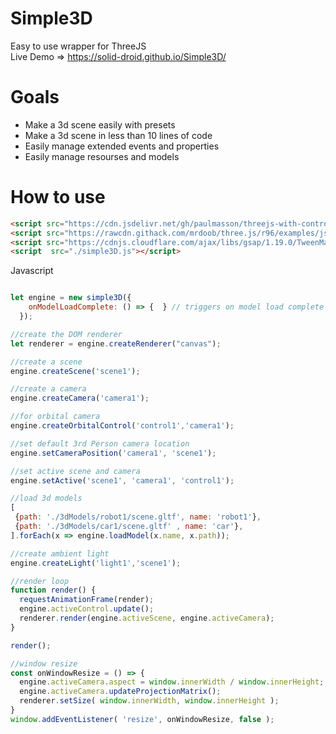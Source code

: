 # Simple3D
 Easy to use wrapper for ThreeJS  
 Live Demo => https://solid-droid.github.io/Simple3D/  


# Goals
* Make a 3d scene easily with presets
* Make a 3d scene in less than 10 lines of code
* Easily manage extended events and properties
* Easily manage resourses and models

# How to use
```html
<script src="https://cdn.jsdelivr.net/gh/paulmasson/threejs-with-controls@r121/build/three.min.js"></script>
<script src="https://rawcdn.githack.com/mrdoob/three.js/r96/examples/js/loaders/GLTFLoader.js"></script>
<script src="https://cdnjs.cloudflare.com/ajax/libs/gsap/1.19.0/TweenMax.min.js"></script>
<script  src="./simple3D.js"></script>
```
  
Javascript

```javascript

let engine = new simple3D({
    onModelLoadComplete: () => {  } // triggers on model load complete
  });

//create the DOM renderer
let renderer = engine.createRenderer("canvas");  

//create a scene
engine.createScene('scene1');

//create a camera
engine.createCamera('camera1');

//for orbital camera
engine.createOrbitalControl('control1','camera1');

//set default 3rd Person camera location
engine.setCameraPosition('camera1', 'scene1');

//set active scene and camera
engine.setActive('scene1', 'camera1', 'control1');

//load 3d models
[
 {path: './3dModels/robot1/scene.gltf', name: 'robot1'},
 {path: './3dModels/car1/scene.gltf' , name: 'car'},
].forEach(x => engine.loadModel(x.name, x.path));

//create ambient light
engine.createLight('light1','scene1');

//render loop
function render() {
  requestAnimationFrame(render); 
  engine.activeControl.update();
  renderer.render(engine.activeScene, engine.activeCamera);
}

render();

//window resize
const onWindowResize = () => {
  engine.activeCamera.aspect = window.innerWidth / window.innerHeight;
  engine.activeCamera.updateProjectionMatrix();
  renderer.setSize( window.innerWidth, window.innerHeight );
}
window.addEventListener( 'resize', onWindowResize, false );

```

